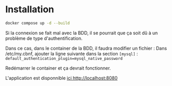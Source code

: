 # Installation

```bash
docker compose up -d --build
```

Si la connexion se fait mal avec la BDD, il se pourrait que ça soit dû à un problème de type d'authentification.

Dans ce cas, dans le container de la BDD, il faudra modifier un fichier : 
Dans /etc/my.cbnf, ajouter la ligne suivante dans la section `[mysql]` : 
`default_authentication_plugin=mysql_native_password`

Redémarrer le container et ça devrait fonctionner.

L'application est disponnible [ici http://localhost:8080](http://localhost:8080)